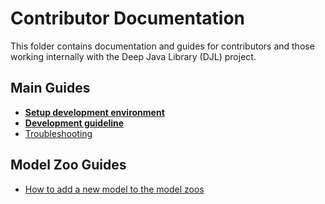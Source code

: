 # Contributor Documentation

This folder contains documentation and guides for contributors and those working internally with the Deep Java Library (DJL) project.

## Main Guides

- **[Setup development environment](setup.md)**
- **[Development guideline](development_guideline.md)**
- [Troubleshooting](troubleshooting.md)

## Model Zoo Guides

- [How to add a new model to the model zoos](add_model_to_model-zoo.md)
